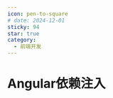 ```yaml
---
icon: pen-to-square
# date: 2024-12-01
sticky: 94
star: true
category:
  - 前端开发
---
```


<!-- more -->
# Angular依赖注入
<angularDependencyInjection></angularDependencyInjection>